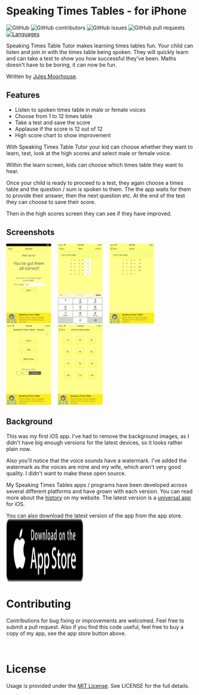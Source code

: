 Speaking Times Tables - for iPhone
==============================================

![GitHub](https://img.shields.io/github/license/JulesMoorhouse/sttv1.svg) ![GitHub contributors](https://img.shields.io/github/contributors/JulesMoorhouse/sttv1.svg) ![GitHub issues](https://img.shields.io/github/issues/JulesMoorhouse/sttv1.svg) ![GitHub pull requests](https://img.shields.io/github/issues-pr/JulesMoorhouse/sttv1.svg) [![Languages](https://img.shields.io/badge/language-Objective--C-orange.svg)](https://github.com/cometchat-pro/ios-chat-sdk)

Speaking Times Table Tutor makes learning times tables fun. Your child can listen and join in with the times table being spoken. They will quickly learn and can take a test to show you how successful they've been. Maths doesn't have to be boring, it can now be fun.

Written by [Jules Moorhouse](https://www.julesmoorhouse.com).

## Features
- Listen to spoken times table in male or female voices
- Choose from 1 to 12 times table
- Take a test and save the score
- Applause if the score is 12 out of 12
- High score chart to show improvement

With Speaking Times Table Tutor your kid can choose whether they want to learn, test, look at the high scores and select male or female voice.

Within the learn screen, kids can choose which times table they want to hear.

Once your child is ready to proceed to a test, they again choose a times table and the question / sum is spoken to them. The the app waits for them to provide their answer, then the next question etc. At the end of the test they can choose to save their score.

Then in the high scores screen they can see if they have improved.

## Screenshots
<img src="gfx/iPhone%206-0Results.png" width="120" /> <img src="gfx/spacer.gif" width="10" height="10" /> <img src="gfx/iPhone%206-1Test.png" width="120"/> <img src="gfx/spacer.gif" width="10" height="10" /> <img src="gfx/iPhone%206-2Learn.png" width="120"/> <img src="gfx/spacer.gif" width="10" height="10" /> <img src="gfx/iPhone%206-3Main.png" width="120"/> <img src="gfx/spacer.gif" width="10" height="10" /> <img src="gfx/iPhone%206-4Choose.png" width="120"/>

## Background
This was my first iOS app. I've had to remove the background images, as I didn't have big enough versions for the latest devices, so it looks rather plain now.

Also you'll notice that the voice sounds have a watermark. I've added the watermark as the voices are mine and my wife, which aren't very good quality. I didn't want to make these open source.

My Speaking Times Tables apps / programs have been developed across several different platforms and have grown with each version. You can read more about the <a href="https://www.julesmoorhouse.com/stt/features/the-history-behind-the-app">history</a> on my website. The latest version is a <a href="https://www.julesmoorhouse.com/stt/">universal app</a> for iOS.

You can also download the latest version of the app from the app store.
<a target="_blank" href="http://itunes.apple.com/app/id917585923?mt=8">
    <img title="Download Speaking Times Tables for iOS" height="168" width="206" src="/gfx/Download.png">
</a>
<br/>

# Contributing
Contributions for bug fixing or improvements are welcomed. Feel free to submit a pull request. Also if you find this code useful, feel free to buy a copy of my app, see the app store button above.

<br/>

# License
Usage is provided under the [MIT License](http://opensource.org/licenses/mit-license.php). See LICENSE for the full details.
